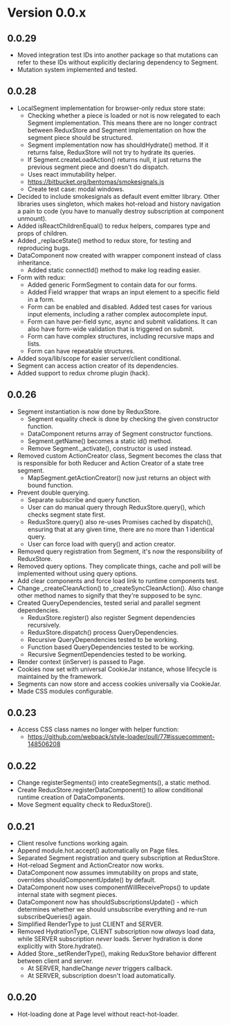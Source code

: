 # Version 0.0.x

## 0.0.29

- Moved integration test IDs into another package so that mutations can refer
  to these IDs without explicitly declaring dependency to Segment.
- Mutation system implemented and tested.

## 0.0.28

- LocalSegment implementation for browser-only redux store state:
  - Checking whether a piece is loaded or not is now relegated to each Segment
    implementation. This means there are no longer contract between ReduxStore
    and Segment implementation on how the segment piece should be structured.
  - Segment implementation now has shouldHydrate() method. If it returns false,
    ReduxStore will not try to hydrate its queries.
  - If Segment.createLoadAction() returns null, it just returns the previous
    segment piece and doesn't do dispatch.
  - Uses react immutability helper.
  - https://bitbucket.org/bentomas/smokesignals.js
  - Create test case: modal windows.
- Decided to include smokesignals as default event emitter library. Other
  libraries uses singleton, which makes hot-reload and history navigation a
  pain to code (you have to manually destroy subscription at component unmount).
- Added isReactChildrenEqual() to redux helpers, compares type and props of
  children.
- Added _replaceState() method to redux store, for testing and reproducing bugs.
- DataComponent now created with wrapper component instead of class inheritance.
  - Added static connectId() method to make log reading easier.
- Form with redux:
  - Added generic FormSegment to contain data for our forms.
  - Added Field wrapper that wraps an input element to a specific field in a form.
  - Form can be enabled and disabled. Added test cases for various input
    elements, including a rather complex autocomplete input.
  - Form can have per-field sync, async and submit validations. It can also have
    form-wide validation that is triggered on submit.
  - Form can have complex structures, including recursive maps and lists.
  - Form can have repeatable structures.
- Added soya/lib/scope for easier server/client conditional.
- Segment can access action creator of its dependencies.
- Added support to redux chrome plugin (hack).

## 0.0.26

- Segment instantiation is now done by ReduxStore.
  - Segment equality check is done by checking the given constructor function.
  - DataComponent returns array of Segment constructor functions.
  - Segment.getName() becomes a static id() method.
  - Remove Segment._activate(), constructor is used instead.
- Removed custom ActionCreator class, Segment becomes the class that is
  responsible for both Reducer and Action Creator of a state tree segment.
  - MapSegment.getActionCreator() now just returns an object with bound
    function.
- Prevent double querying.
  - Separate subscribe and query function.
  - User can do manual query through ReduxStore.query(), which checks segment
    state first.
  - ReduxStore.query() also re-uses Promises cached by dispatch(), ensuring that
    at any given time, there are no more than 1 identical query.
  - User can force load with query() and action creator.
- Removed query registration from Segment, it's now the responsibility of
  ReduxStore.
- Removed query options. They complicate things, cache and poll will be
  implemented without using query options.
- Add clear components and force load link to runtime components test.
- Change _createCleanAction() to _createSyncCleanAction(). Also change other
  method names to signify that they're supposed to be sync.
- Created QueryDependencies, tested serial and parallel segment dependencies.
  - ReduxStore.register() also register Segment dependencies recursively.
  - ReduxStore.dispatch() process QueryDependencies.
  - Recursive QueryDependencies tested to be working.
  - Function based QueryDependencies tested to be working.
  - Recursive SegmentDependencies tested to be working.
- Render context (inServer) is passed to Page.
- Cookies now set with universal CookieJar instance, whose lifecycle is
  maintained by the framework.
- Segments can now store and access cookies universally via CookieJar.
- Made CSS modules configurable.

## 0.0.23

- Access CSS class names no longer with helper function:
  - https://github.com/webpack/style-loader/pull/77#issuecomment-148506208

## 0.0.22

- Change registerSegments() into createSegments(), a static method.
- Create ReduxStore.registerDataComponent() to allow conditional runtime
  creation of DataComponents.
- Move Segment equality check to ReduxStore().

## 0.0.21

- Client resolve functions working again.
- Append module.hot.accept() automatically on Page files.
- Separated Segment registration and query subscription at ReduxStore.
- Hot-reload Segment and ActionCreator now works.
- DataComponent now assumes immutability on props and state, overrides
  shouldComponentUpdate() by default.
- DataComponent now uses componentWillReceiveProps() to update internal state
  with segment pieces.
- DataComponent now has shouldSubscriptionsUpdate() - which determines whether
  we should unsubscribe everything and re-run subscribeQueries() again.
- Simplified RenderType to just CLIENT and SERVER.
- Removed HydrationType, CLIENT subscription now *always* load data, while
  SERVER subscription *never* loads. Server hydration is done explicitly with
  Store.hydrate().
- Added Store._setRenderType(), making ReduxStore behavior different between
  client and server.
  - At SERVER, handleChange *never* triggers callback.
  - At SERVER, subscription doesn't load automatically.

## 0.0.20

- Hot-loading done at Page level without react-hot-loader.